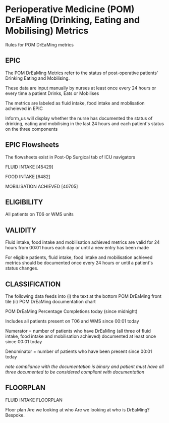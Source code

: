 
# Perioperative Medicine (POM) DrEaMing (Drinking, Eating and Mobilising) Metrics 
Rules for POM DrEaMing metrics


## EPIC
The POM DrEaMing Metrics refer to the status of post-operative patients' Drinking Eating and Mobilising.

These data are input manually by nurses at least once every 24 hours or every time a patient Drinks, Eats or Mobilises

The metrics are labeled as fluid intake, food intake and moblisation acheieved in EPIC

Inform_us will display whether the nurse has documented the status of drinking, eating and mobilising in the last 24 hours and each patient's status on the three components


## EPIC Flowsheets

The flowsheets exist in Post-Op Surgical tab of ICU navigators

FLUID INTAKE [45429]

FOOD INTAKE [6482]

MOBILISATION ACHIEVED [40705]


## ELIGIBILITY
All patients on T06 or WMS units

## VALIDITY
Fluid intake, food intake and mobilisation achieved metrics are valid for 24 hours from 00:01 hours each day or until a new entry has been made 


For eligible patients, fluid intake, food intake and mobilisation achieved metrics should be documented once every 24 hours or until a patient's status changes. 


## CLASSIFICATION
The following data feeds into (i) the text at the bottom POM DrEaMing front tile (ii) POM DrEaMing documentation chart

POM DrEaMing Percentage Completions today (since midnight)

Includes all patients present on T06 and WMS since 00:01 today

Numerator = number of patients who have DrEaMing (all three of fluid intake, food intake and mobilisation achieved) documented at least once since 00:01 today

Denominator = number of patients who have been present since 00:01 today

*note compliance with the documentation is binary and patient must have all three documented to be considered compliant with documentation*


## FLOORPLAN 

FLUID INTAKE FLOORPLAN

Floor plan 
Are we looking at who 
Are we looking at who is DrEaMing? Bespoke. 

